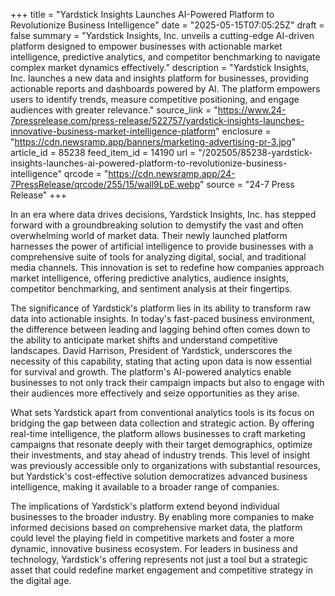 +++
title = "Yardstick Insights Launches AI-Powered Platform to Revolutionize Business Intelligence"
date = "2025-05-15T07:05:25Z"
draft = false
summary = "Yardstick Insights, Inc. unveils a cutting-edge AI-driven platform designed to empower businesses with actionable market intelligence, predictive analytics, and competitor benchmarking to navigate complex market dynamics effectively."
description = "Yardstick Insights, Inc. launches a new data and insights platform for businesses, providing actionable reports and dashboards powered by AI. The platform empowers users to identify trends, measure competitive positioning, and engage audiences with greater relevance."
source_link = "https://www.24-7pressrelease.com/press-release/522757/yardstick-insights-launches-innovative-business-market-intelligence-platform"
enclosure = "https://cdn.newsramp.app/banners/marketing-advertising-pr-3.jpg"
article_id = 85238
feed_item_id = 14190
url = "/202505/85238-yardstick-insights-launches-ai-powered-platform-to-revolutionize-business-intelligence"
qrcode = "https://cdn.newsramp.app/24-7PressRelease/qrcode/255/15/wall9LpE.webp"
source = "24-7 Press Release"
+++

<p>In an era where data drives decisions, Yardstick Insights, Inc. has stepped forward with a groundbreaking solution to demystify the vast and often overwhelming world of market data. Their newly launched platform harnesses the power of artificial intelligence to provide businesses with a comprehensive suite of tools for analyzing digital, social, and traditional media channels. This innovation is set to redefine how companies approach market intelligence, offering predictive analytics, audience insights, competitor benchmarking, and sentiment analysis at their fingertips.</p><p>The significance of Yardstick's platform lies in its ability to transform raw data into actionable insights. In today's fast-paced business environment, the difference between leading and lagging behind often comes down to the ability to anticipate market shifts and understand competitive landscapes. David Harrison, President of Yardstick, underscores the necessity of this capability, stating that acting upon data is now essential for survival and growth. The platform's AI-powered analytics enable businesses to not only track their campaign impacts but also to engage with their audiences more effectively and seize opportunities as they arise.</p><p>What sets Yardstick apart from conventional analytics tools is its focus on bridging the gap between data collection and strategic action. By offering real-time intelligence, the platform allows businesses to craft marketing campaigns that resonate deeply with their target demographics, optimize their investments, and stay ahead of industry trends. This level of insight was previously accessible only to organizations with substantial resources, but Yardstick's cost-effective solution democratizes advanced business intelligence, making it available to a broader range of companies.</p><p>The implications of Yardstick's platform extend beyond individual businesses to the broader industry. By enabling more companies to make informed decisions based on comprehensive market data, the platform could level the playing field in competitive markets and foster a more dynamic, innovative business ecosystem. For leaders in business and technology, Yardstick's offering represents not just a tool but a strategic asset that could redefine market engagement and competitive strategy in the digital age.</p>